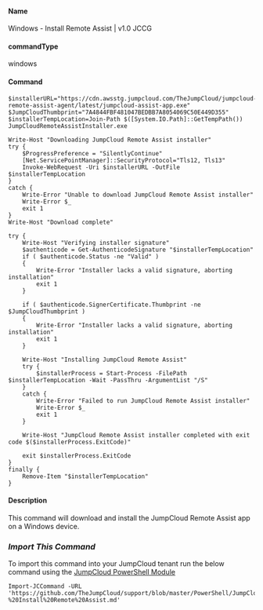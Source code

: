 #### Name

Windows - Install Remote Assist | v1.0 JCCG

#### commandType

windows

#### Command

```
$installerURL="https://cdn.awsstg.jumpcloud.com/TheJumpCloud/jumpcloud-remote-assist-agent/latest/jumpcloud-assist-app.exe"
$JumpCloudThumbprint="7A4844FBF481047BEDBB7A8054069C50E449D355"
$installerTempLocation=Join-Path $([System.IO.Path]::GetTempPath()) JumpCloudRemoteAssistInstaller.exe

Write-Host "Downloading JumpCloud Remote Assist installer"
try {
    $ProgressPreference = "SilentlyContinue"
    [Net.ServicePointManager]::SecurityProtocol="Tls12, Tls13"
    Invoke-WebRequest -Uri $installerURL -OutFile $installerTempLocation
}
catch {
    Write-Error "Unable to download JumpCloud Remote Assist installer"
    Write-Error $_
    exit 1
}
Write-Host "Download complete"

try {
    Write-Host "Verifying installer signature"
    $authenticode = Get-AuthenticodeSignature "$installerTempLocation"
    if ( $authenticode.Status -ne "Valid" )
    {
        Write-Error "Installer lacks a valid signature, aborting installation"
        exit 1
    }

    if ( $authenticode.SignerCertificate.Thumbprint -ne $JumpCloudThumbprint )
    {
        Write-Error "Installer lacks a valid signature, aborting installation"
        exit 1
    }

    Write-Host "Installing JumpCloud Remote Assist"
    try {
        $installerProcess = Start-Process -FilePath $installerTempLocation -Wait -PassThru -ArgumentList "/S"
    }
    catch {
        Write-Error "Failed to run JumpCloud Remote Assist installer"
        Write-Error $_
        exit 1
    }

    Write-Host "JumpCloud Remote Assist installer completed with exit code $($installerProcess.ExitCode)"

    exit $installerProcess.ExitCode
}
finally {
    Remove-Item "$installerTempLocation"
}
```

#### Description

This command will download and install the JumpCloud Remote Assist app on a Windows device.

### *Import This Command*

To import this command into your JumpCloud tenant run the below command using the [JumpCloud PowerShell Module](https://github.com/TheJumpCloud/support/wiki/Installing-the-JumpCloud-PowerShell-Module)

```
Import-JCCommand -URL 'https://github.com/TheJumpCloud/support/blob/master/PowerShell/JumpCloud%20Commands%20Gallery/Windows%20Commands/Windows%20-%20Install%20Remote%20Assist.md'
```
